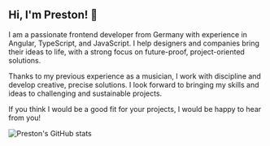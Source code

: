 ## Hi, I'm Preston! 👋

I am a passionate frontend developer from Germany with experience in Angular, TypeScript, and JavaScript.
I help designers and companies bring their ideas to life, with a strong focus on future-proof, project-oriented solutions.

Thanks to my previous experience as a musician, I work with discipline and develop creative, precise solutions. I look forward to bringing my skills and ideas to challenging and sustainable projects.

If you think I would be a good fit for your projects, I would be happy to hear from you!

![Preston's GitHub stats](https://github-readme-stats.vercel.app/api?username=preston-jones&show_icons=true&theme=moltack )
